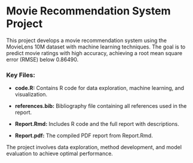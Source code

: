 # Movie Recommendation System Project

This project develops a movie recommendation system using the MovieLens 10M dataset with machine learning techniques. The goal is to predict movie ratings with high accuracy, achieving a root mean square error (RMSE) below 0.86490.

### Key Files:

-   **code.R:** Contains R code for data exploration, machine learning, and visualization.

-   **references.bib:** Bibliography file containing all references used in the report.

-   **Report.Rmd:** Includes R code and the full report with descriptions.

-   **Report.pdf:** The compiled PDF report from Report.Rmd.

The project involves data exploration, method development, and model evaluation to achieve optimal performance.
